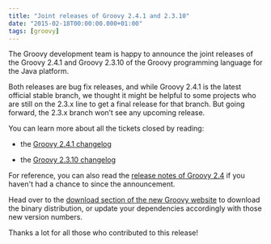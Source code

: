 ```yaml
---
title: "Joint releases of Groovy 2.4.1 and 2.3.10"
date: "2015-02-18T00:00:00.000+01:00"
tags: [groovy]
---
```


The Groovy development team is happy to announce the joint releases of the Groovy 2.4.1 and Groovy 2.3.10 of the Groovy programming language for the Java platform.

  

Both releases are bug fix releases, and while Groovy 2.4.1 is the latest official stable branch, we thought it might be helpful to some projects who are still on the 2.3.x line to get a final release for that branch. But going forward, the 2.3.x branch won’t see any upcoming release.

  

You can learn more about all the tickets closed by reading:

*   the [Groovy 2.4.1 changelog](http://groovy-lang.org/changelogs/changelog-2.4.1.html)
    
*   the [Groovy 2.3.10 changelog](http://groovy-lang.org/changelogs/changelog-2.3.10.html)
    

  
For reference, you can also read the [release notes of Groovy 2.4](http://groovy-lang.org/releasenotes/groovy-2.4.html) if you haven't had a chance to since the announcement.  

Head over to the [download section of the new Groovy website](http://www.groovy-lang.org/download.html) to download the binary distribution, or update your dependencies accordingly with those new version numbers.

  

Thanks a lot for all those who contributed to this release!